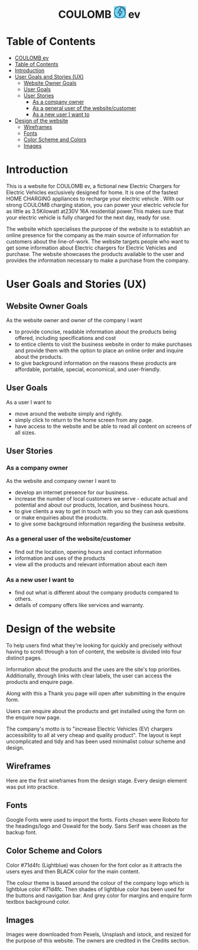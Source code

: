 # <h1 align="center">COULOMB ![alt-text](documentation/favicon-32x32.png) ev</h1>

# Table of Contents
- [COULOMB  ev](#coulomb--ev)
- [Table of Contents](#table-of-contents)
- [Introduction](#introduction)
- [User Goals and Stories (UX)](#user-goals-and-stories-ux)
  - [Website Owner Goals](#website-owner-goals)
  - [User Goals](#user-goals)
  - [User Stories](#user-stories)
    - [As a company owner](#as-a-company-owner)
    - [As a general user of the website/customer](#as-a-general-user-of-the-websitecustomer)
    - [As a new user I want to](#as-a-new-user-i-want-to)
- [Design of the website](#design-of-the-website)
  - [Wireframes](#wireframes)
  - [Fonts](#fonts)
  - [Color Scheme and Colors](#color-scheme-and-colors)
  - [Images](#images)


# Introduction

This is a website for COULOMB ev, a fictional new Electric Chargers for Electric Vehicles exclusively designed for home. 
It is one of the fastest HOME CHARGING appliances to recharge your electric vehicle . With our strong COULOMB charging station, you can power your electric vehicle for as little as 3.5Kilowatt at230V 16A residential power.This makes sure that your electric vehicle is fully charged for the next day, ready for use.

The website which specialises the purpose of the website is to establish an online presence for the company as the main source of information for customers about the line-of-work.
The website targets people who want to get some information about Electric chargers for Electric Vehicles and purchase.  The website showcases the products available to the user and provides the information necessary to make a purchase from the company.

# User Goals and Stories (UX)

## Website Owner Goals

As the website owner and owner of the company I want

- to provide concise, readable information about the products being offered, including specifications and cost
- to entice clients to visit the business website in order to make purchases and provide them with the option to place an online order and inquire about the products.
- to give background information on the reasons these products are affordable, portable, special, economical, and user-friendly.


## User Goals

As a user I want to

- move around the website simply and rightly.
- simply click to return to the home screen from any page.
- have access to the website and be able to read all content on screens of all sizes.

## User Stories

### As a company owner

As the website and company owner I want to


-  develop an internet presence for our business.
- increase the number of local customers we serve - educate actual and potential and about our products, location, and business hours.
- to give clients a way to get in touch with you so they can ask questions or make enquiries about the products.
- to give some background information regarding the business website.


### As a general user of the website/customer 

- find out the location, opening hours and contact information
- information and uses of the products 
- view all the products and relevant information about each item

### As a new user I want to

- find out what is different about the company products compared to others.
- details of company offers like services and warranty.
  
# Design of the website

To help users find what they're looking for quickly and precisely without having to scroll through a ton of content, the website is divided into four distinct pages.

Information about the products and the uses are the site's top priorities. Additionally, through links with clear labels, the user can access the products and enquire page.

Along with this a Thank you page will open after submitting in the enquire form.

Users can enquire about the products and get installed  using the form on the enquire now page.


The company's motto is to "increase Electric Vehicles (EV) chargers accessibility to all at very cheap and quality product".
The layout is kept uncomplicated and tidy and has been used minimalist colour scheme and design.

## Wireframes

Here are the first wireframes from the design stage. Every design element was put into practice.

## Fonts

Google Fonts were used to import the fonts. Fonts chosen were Roboto for the headings/logo and Oswald for the body. Sans Serif was chosen as the backup font.

## Color Scheme and Colors

Color #71d4fc (Lightblue) was chosen for the font color as it attracts the users eyes and then BLACK color for the main content. 

The colour theme is based around the colour of the company logo which is lightblue color #71d4fc. Then shades of lightblue color has been used for the buttons and navigation bar. And grey color for margins and enquire form textbox background color.

## Images

Images were downloaded from Pexels, Unsplash and istock, and resized for the purpose of this website. The owners are credited in the Credits section.



